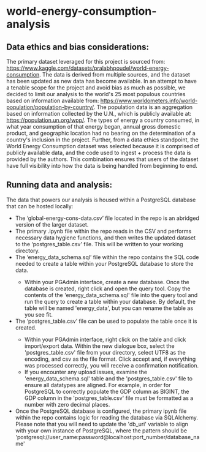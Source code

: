 # world-energy-consumption-analysis

<h2>Data ethics and bias considerations:</h2>

The primary dataset leveraged for this project is sourced from: https://www.kaggle.com/datasets/pralabhpoudel/world-energy-consumption. The data is derived from multiple sources, and the dataset has been updated as new data has become available. In an attempt to have a tenable scope for the project and avoid bias as much as possible, we decided to limit our analysis to the world's 25 most populous countries based on information available from: https://www.worldometers.info/world-population/population-by-country/. The population data is an aggregation based on information collected by the U.N., which is publicly available at: https://population.un.org/wpp/. The types of energy a country consumed, in what year consumption of that energy began, annual gross domestic product, and geographic location had no bearing on the determination of a country's inclusion in the project. Further, from a data ethics standpoint, the World Energy Consumption dataset was selected because it is comprised of publicly available data, and the code used to ingest + process the data is provided by the authors. This combination ensures that users of the dataset have full visibility into how the data is being handled from beginning to end. 

<h2>Running data and analysis:</h2>

The data that powers our analysis is housed within a PostgreSQL database that can be hosted locally:
<ul>
  <li>The ‘global-energy-cons-data.csv’ file located in the repo is an abridged version of the larger dataset.</li>
  <li>The primary .ipynb file within the repo reads in the CSV and performs necessary data hygiene functions, and then writes the updated dataset to the ‘postgres_table.csv' file. This will be written to your working directory.</li>
  <li>The ‘energy_data_schema.sql’ file within the repo contains the SQL code needed to create a table within your PostgreSQL database to store the data.</li>
    <ul>
      <li>Within your PGAdmin interface, create a new database. Once the database is created, right click and open the query tool. Copy the contents of the 'energy_data_schema.sql' file into the query tool and run the query to create a table within your database. By default, the table will be named 'energy_data', but you can rename the table as you see fit.</li>
    </ul>
  <li>The ‘postgres_table.csv’ file can be used to populate the table once it is created.</li>
    <ul>
      <li>Within your PGAdmin interface, right click on the table and click import/export data. Within the new dialogue box, select the 'postgres_table.csv' file from your directory, select UTF8 as the encoding, and csv as the file format. Click accept and, if everything was processed correctly, you will receive a confirmation notification.</li>
      <li>If you encounter any upload issues, examine the 'energy_data_schema.sql' table and the 'postgres_table.csv' file to ensure all datatypes are aligned. For example, in order for PostgreSQL to correctly populate the GDP column as BIGINT, the GDP column in the 'postgres_table.csv' file must be formatted as a number with zero decimal places.</li>
    </ul>
  <li>Once the PostgreSQL database is configured, the primary ipynb file within the repo contains logic for reading the database via SQLAlchemy. Please note that you will need to update the 'db_uri' variable to align with your own instance of PostgreSQL, where the pattern should be 'postgresql://user_name:password@localhost:port_number/database_name'</li>
</ul>
